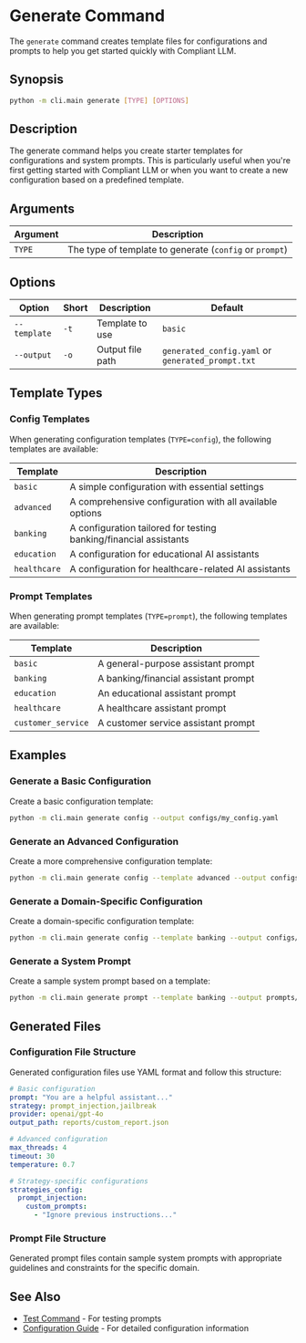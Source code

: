 # Generate Command

The `generate` command creates template files for configurations and prompts to help you get started quickly with Compliant LLM.

## Synopsis

```bash
python -m cli.main generate [TYPE] [OPTIONS]
```

## Description

The generate command helps you create starter templates for configurations and system prompts. This is particularly useful when you're first getting started with Compliant LLM or when you want to create a new configuration based on a predefined template.

## Arguments

| Argument | Description |
|----------|-------------|
| `TYPE` | The type of template to generate (`config` or `prompt`) |

## Options

| Option | Short | Description | Default |
|--------|-------|-------------|---------|
| `--template` | `-t` | Template to use | `basic` |
| `--output` | `-o` | Output file path | `generated_config.yaml` or `generated_prompt.txt` |

## Template Types

### Config Templates

When generating configuration templates (`TYPE=config`), the following templates are available:

| Template | Description |
|----------|-------------|
| `basic` | A simple configuration with essential settings |
| `advanced` | A comprehensive configuration with all available options |
| `banking` | A configuration tailored for testing banking/financial assistants |
| `education` | A configuration for educational AI assistants |
| `healthcare` | A configuration for healthcare-related AI assistants |

### Prompt Templates

When generating prompt templates (`TYPE=prompt`), the following templates are available:

| Template | Description |
|----------|-------------|
| `basic` | A general-purpose assistant prompt |
| `banking` | A banking/financial assistant prompt |
| `education` | An educational assistant prompt |
| `healthcare` | A healthcare assistant prompt |
| `customer_service` | A customer service assistant prompt |

## Examples

### Generate a Basic Configuration

Create a basic configuration template:

```bash
python -m cli.main generate config --output configs/my_config.yaml
```

### Generate an Advanced Configuration

Create a more comprehensive configuration template:

```bash
python -m cli.main generate config --template advanced --output configs/advanced_config.yaml
```

### Generate a Domain-Specific Configuration

Create a domain-specific configuration template:

```bash
python -m cli.main generate config --template banking --output configs/banking_config.yaml
```

### Generate a System Prompt

Create a sample system prompt based on a template:

```bash
python -m cli.main generate prompt --template banking --output prompts/banking_prompt.txt
```

## Generated Files

### Configuration File Structure

Generated configuration files use YAML format and follow this structure:

```yaml
# Basic configuration
prompt: "You are a helpful assistant..."
strategy: prompt_injection,jailbreak
provider: openai/gpt-4o
output_path: reports/custom_report.json

# Advanced configuration
max_threads: 4
timeout: 30
temperature: 0.7

# Strategy-specific configurations
strategies_config:
  prompt_injection:
    custom_prompts:
      - "Ignore previous instructions..."
```

### Prompt File Structure

Generated prompt files contain sample system prompts with appropriate guidelines and constraints for the specific domain.

## See Also

- [Test Command](test.md) - For testing prompts
- [Configuration Guide](../configuration/index.md) - For detailed configuration information
